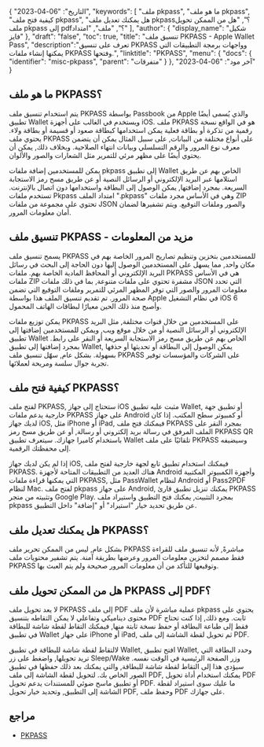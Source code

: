 {
"التاريخ": "06-04-2023",
  "keywords": [
"ملف pkpass",
"ما هو ملف pkpass",
"كيفية فتح ملف pkpass",
"هل يمكنك تعديل ملف pkpass؟",
"هل من الممكن تحويل ملف pkpass إلى pdf؟",
"ملف",
"امتداد"
],
  "author": {
"display_name": "شكيل فايز"
},
"draft": "false",
"toc": true,
"title": "تنسيق ملف PKPASS - Apple Wallet Pass",
  "description":"تعرف على تنسيق PKPASS وواجهات برمجة التطبيقات التي يمكنها إنشاء ملفات PKPASS وفتحها.",
"linktitle": "PKPASS",
  "menu": {
    "docs": {
      "identifier": "misc-pkpass",
"parent": "متفرقات"
}
},
"آخر مود": "06-04-2023"
}

## ما هو ملف PKPASS؟

يتم استخدام تنسيق ملف PKPASS بواسطة Passbook من Apple والذي يُسمى أيضًا تطبيق Wallet ويستخدم في الغالب على أجهزة iOS. ملف PKPASS هو في الواقع نسخة رقمية من تذكرة أو بطاقة فعلية يمكن استخدامها كبطاقة صعود أو قسيمة أو بطاقة ولاء. يحتوي ملف PKPASS على أنواع مختلفة من البيانات, على سبيل المثال يمكن أن يتضمن معرف نوع المرور والرقم التسلسلي وبيانات انتهاء الصلاحية. وبخلاف ذلك, يمكن أن يحتوي أيضًا على مظهر مرئي للتمرير مثل الشعارات والصور والألوان.

يمكن للمستخدمين إضافة ملفات pkpass إلى تطبيق Wallet الخاص بهم عن طريق استلامها عبر البريد الإلكتروني أو الرسائل النصية أو عن طريق مسح رمز الاستجابة السريعة. بمجرد إضافتها, يمكن الوصول إلى البطاقة واستخدامها دون اتصال بالإنترنت. تستخدم ملفات Pkpass امتداد الملف ".pkpass" وهي في الأساس مجرد ملفات ZIP تحتوي على مجموعة من ملفات JSON والصور وملفات التوقيع. ويتم تشفيرها لضمان أمان معلومات المرور.

## تنسيق ملف PKPASS - مزيد من المعلومات

يسمح تنسيق ملف PKPASS للمستخدمين بتخزين وتنظيم تصاريح المرور الخاصة بهم في مكان واحد, مما يسهل على المستخدمين الوصول إليها دون الحاجة إلى البحث في رسائل البريد الإلكتروني أو المحافظ المادية الخاصة بهم. ملفات PKPASS هي في الأساس ملفات ZIP مشفرة تحتوي على ملفات متنوعة, بما في ذلك ملفات JSON التي تحدد معلومات المرور والصور التي توفر المظهر المرئي للتمرير وملفات التوقيع التي تضمن صحة المرور. تم تقديم تنسيق الملف هذا بواسطة Apple في نظام التشغيل iOS 6 وأصبح منذ ذلك الحين معيارًا لبطاقات الهاتف المحمول.

يمكن توزيع ملفات PKPASS على المستخدمين من خلال قنوات مختلفة, مثل البريد الإلكتروني أو الرسائل النصية أو من خلال موقع ويب, ويمكن للمستخدمين إضافتها إلى تطبيق Wallet الخاص بهم عن طريق مسح رمز الاستجابة السريعة أو النقر على رابط. بمجرد إضافتها إلى تطبيق Wallet, يمكن الوصول إلى البطاقة أو تحديثها أو حذفها بسهولة. بشكل عام, سهّل تنسيق ملف PKPASS على الشركات والمؤسسات توفير تجربة جوال سلسة ومريحة لعملائها.

## كيفية فتح ملف PKPASS؟

لفتح ملف PKPASS, ستحتاج إلى جهاز iOS مثبت عليه تطبيق Wallet, أو تطبيق جهة خارجية يدعم ملفات PKPASS على جهاز Android أو كمبيوتر سطح المكتب. إذا كان لديك جهاز iOS, مثل iPhone أو iPad, فيمكنك فتح ملف PKPASS بمجرد النقر على الملف المرفق في رسالة بريد إلكتروني أو رسالة, أو عن طريق مسح رمز PKPASS QR باستخدام كاميرا جهازك. سيتعرف تطبيق Wallet تلقائيًا على ملف PKPASS وسيضيفه إلى محفظتك الرقمية.

إذا لم يكن لديك جهاز iOS, فيمكنك استخدام تطبيق تابع لجهة خارجية لفتح ملف PKPASS. هناك العديد من التطبيقات المتاحة لأجهزة Android وأجهزة الكمبيوتر المكتبية التي يمكنها قراءة ملفات PKPASS, مثل PassWallet لنظام Android أو Pass2PDF لنظام Mac. لفتح ملف pkpass على جهاز Android, يمكنك تنزيل تطبيق قارئ PKPASS وتثبيته من متجر Google Play. بمجرد التثبيت, يمكنك فتح التطبيق واستيراد ملف pkpass عن طريق تحديد خيار "استيراد" أو "إضافة" داخل التطبيق.

## هل يمكنك تعديل ملف PKPASS؟

بشكل عام, ليس من الممكن تحرير ملف PKPASS مباشرةً, لأنه تنسيق ملف للقراءة فقط مصمم لتخزين معلومات المرور وعرضها بطريقة آمنة. يتم تشفير محتويات ملف PKPASS وتوقيعها للتأكد من أن معلومات المرور صحيحة ولم يتم العبث بها.

## هل من الممكن تحويل ملف PKPASS إلى PDF؟

لا يعد تحويل ملف PKPASS إلى ملف PDF عملية مباشرة لأن ملف pkpass يحتوي على محتوى ديناميكي وتفاعلي لا يمكن التقاطه بتنسيق PDF ثابت. ومع ذلك, إذا كنت تحتاج فقط إلى طباعة البطاقة أو حفظ نسخة ثابتة منها, فيمكنك التقاط لقطة شاشة للبطاقة في تطبيق Wallet على جهاز iPhone أو iPad, ثم تحويل لقطة الشاشة إلى ملف PDF.

لالتقاط لقطة شاشة للبطاقة في تطبيق Wallet, افتح تطبيق Wallet, وحدد البطاقة التي تريد تحويلها, واضغط على زر Sleep/Wake وزر الصفحة الرئيسية في الوقت نفسه. سيؤدي هذا إلى التقاط لقطة شاشة للبطاقة, والتي يمكنك بعد ذلك حفظها في تطبيق الصور الخاص بك. لتحويل لقطة الشاشة إلى ملف PDF, يمكنك استخدام أداة تحويل PDF أو تطبيق ماسح ضوئي للمستندات يدعم تحويل PDF. ما عليك سوى استيراد لقطة الشاشة إلى التطبيق, وتحديد خيار تحويل PDF, وحفظ ملف PDF على جهازك.

## مراجع
* [PKPASS](https://en.wikipedia.org/wiki/PKPASS)

